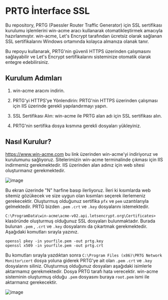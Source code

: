 # PRTG İnterface SSL 


Bu repository, PRTG (Paessler Router Traffic Generator) için SSL sertifikası kurulumu işlemlerini win-acme aracı kullanarak otomatikleştirmek amacıyla hazırlanmıştır. win-acme, Let's Encrypt tarafından ücretsiz olarak sağlanan SSL sertifikalarını Windows ortamında kolayca almanıza olanak tanır.

Bu repoyu kullanarak, PRTG'nin güvenli HTTPS üzerinden çalışmasını sağlayabilir ve Let's Encrypt sertifikalarını sisteminize otomatik olarak entegre edebilirsiniz.


## Kurulum Adımları

1. win-acme aracını indirin.

2. PRTG'yi HTTPS'ye Yönlendirin: PRTG'nin HTTPS üzerinden çalışması için IIS üzerinde gerekli yapılandırmayı yapın.

3. SSL Sertifikası Alın: win-acme ile PRTG alan adı için SSL sertifikası alın.

4. PRTG'nin sertifika dosya kısmına gerekli dosyaları yükleyiniz.



## Nasıl Kurulur?

https://www.win-acme.com bu link üzerinden win-acme'yi indiriyoruz ve kurulumunu sağlıyoruz. Sitelerimizin win-acme terminalinde çıkması için IIS indirmemiz gerekmektedir. IIS üzerinden alan adınız için web sitesi oluşturmanız gerekmektedir.

![image](https://github.com/user-attachments/assets/fa73c281-bcf3-4acd-8427-b0c2b72b4aad)

Bu ekran üzerinde "N" harfine basıp ilerliyoruz. İleri ki kısımlarda web sitemiz gözükecek ve size uygun olan kısımları seçerek ilerlemeniz gerekecektir. Oluşturmuş olduğunuz sertifika `pfx` ve `pem` uzantılarıyla gelmektedir. PRTG bizden `.pem` `.crt` ve `.key` dosyalarını istemektedir. 

`C:\ProgramData\win-acme\acme-v02.api.letsencrypt.org\Certificates>` klasöründe oluşturmuş olduğunuz SSL dosyaları bulunmaktadır. Burada bulunan `.pem` , `.crt` ve `.key` dosyalarını da çıkartmak gerekmektedir. Aşağıdaki komutları sırayla yazınız.

```
openssl pkey -in yourfile.pem -out prtg.key
openssl x509 -in yourfile.pem -out prtg.crt
```

Bu komutları sırayla yazdıktan sonra `C:\Program Files (x86)\PRTG Network Monitor\cert` dosya yoluna giderek PRTG'ye ait olan `.pem`  `.crt` ve `.key` dosyalarını siliniz. Oluşturmuş olduğunuz dosyaları aşağıdaki isimlerle aktarmamız gerekmektedir. Dosya PRTG tarafı hata verecektir. win-acme sisteminin oluşturmuş olduğu `.pem`  dosyasını buraya `root.pem` ismi ile aktarmanız gerekecektir.

![image](https://github.com/user-attachments/assets/82a6bf1c-3cf6-4525-90ba-0d44bfd187c7)




